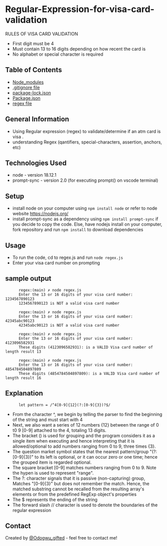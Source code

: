 # Regular-Expression-for-visa-card-validation
RULES OF VISA CARD VALIDATION
- First digit must be 4
- Must contain 13 to 16 digits depending on how recent the card is
- No alphabet or special character is required

## Table of Contents
* [Node_modules](https://github.com/giftibe/Regex-for-visa-card-validation/tree/main/node_modules)
* [.gitignore file](https://github.com/giftibe/Regex-for-visa-card-validation/blob/main/.gitignore)
* [package-lock.json](https://github.com/giftibe/Regex-for-visa-card-validation/blob/main/package-lock.json)
* [Package.json](https://github.com/giftibe/Regex-for-visa-card-validation/blob/main/package.json)
* [regex file](https://github.com/giftibe/Regex-for-visa-card-validation/blob/main/regex.js)


## General Information
- Using Regular expression (regex) to validate/determine if an atm card is visa  .
- understanding Regex (qantifiers, special-characters, assertion, anchors, etc) 

## Technologies Used
- node - version 18.12.1
- prompt-sync - version 2.0 (for executing prompt() on vscode terminal)
  


## Setup
- install node on your computer using 
  `npm install node` or refer to node website https://nodejs.org/
- install prompt-sync as a dependency using
  `npm install prompt-sync` if you decide to copy the code.
Else, have nodejs install on your computer, fork repository and run `npm install` to download dependencies

## Usage
- To run the code, cd to regex.js and run
`node regex.js`
- Enter your visa card number on prompting


## sample output

          regex:(main) ✗ node regex.js
          Enter the 13 or 16 digits of your visa card number: 1234567890123
          1234567890123 is NOT a valid visa card number
          
          regex:(main) ✗ node regex.js
          Enter the 13 or 16 digits of your visa card number: 42345abc90123
          42345abc90123 is NOT a valid visa card number
          
          regex:(main) ✗ node regex.js
          Enter the 13 or 16 digits of your visa card number: 4123096582931
          These digits (4123096582931): is a VALID Visa card number of length result 13 
          
          regex:(main) ✗ node regex.js
          Enter the 13 or 16 digits of your visa card number: 4854784504897809
          These digits (4854784504897809): is a VALID Visa card number of length result 16 

## Explanation
          let pattern = /^4[0-9]{12}(?:[0-9]{3})?$/
          

- From the character ^, we begin by telling the parser to find the beginning of the string and must start with 4
- Next, we also want a series of 12 numbers {12} between the range of 0 t0 9 [0-9] attached to the 4, totaling 13 digits.
- The bracket () is used for grouping and the program considers it as a single item when executing and hence interpreting that it is allowed/optional to add numbers ranging from 0 to 9, three times {3}.
- The question market symbol states that the nearest pattern/group "(?:[0-9]{3})" to its left is optional, or it can occur zero or one time; hence the grouped item is regarded optional.
- The square bracket [0-9] matches numbers ranging from 0 to 9. Note the hypen is used to represent "range".
- The ?: character signals that it is passive (non-capturing) group, Matches "[0-9]{3}" but does not remember the match. Hence, the matched substring cannot be recalled from the resulting array's elements or from the predefined RegExp object's properties
- The $ represents the ending of the string
- The forward slash // character is used to denote the boundaries of the regular expression



## Contact
Created by [@Odogwu_gifted](https://www.instagram.com/odogwu_gifted/?next=%2F) - feel free to contact me!
